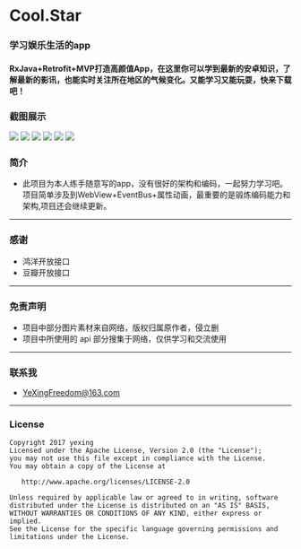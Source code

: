 # Cool.Star
### 学习娱乐生活的app
#### RxJava+Retrofit+MVP打造高颜值App，在这里你可以学到最新的安卓知识，了解最新的影讯，也能实时关注所在地区的气候变化。又能学习又能玩耍，快来下载吧！
### 截图展示
![](https://github.com/Yexingshuai/Cool.Star/blob/master/images/1.png)
![](https://github.com/Yexingshuai/Cool.Star/blob/master/images/2.png)
![](https://github.com/Yexingshuai/Cool.Star/blob/master/images/3.png)
![](https://github.com/Yexingshuai/Cool.Star/blob/master/images/4.png)
![](https://github.com/Yexingshuai/Cool.Star/blob/master/images/5.png)
![](https://github.com/Yexingshuai/Cool.Star/blob/master/images/6.png)
### 简介
- 此项目为本人练手随意写的app，没有很好的架构和编码，一起努力学习吧。项目简单涉及到WebView+EventBus+属性动画，最重要的是锻炼编码能力和架构,项目还会继续更新。
---
### 感谢
- 鸿洋开放接口
- 豆瓣开放接口
---
### 免责声明
- 项目中部分图片素材来自网络，版权归属原作者，侵立删
- 项目中所使用的 api 部分搜集于网络，仅供学习和交流使用
---
### 联系我
- YeXingFreedom@163.com
---
### License
    Copyright 2017 yexing
    Licensed under the Apache License, Version 2.0 (the "License");
    you may not use this file except in compliance with the License.
    You may obtain a copy of the License at

       http://www.apache.org/licenses/LICENSE-2.0

    Unless required by applicable law or agreed to in writing, software
    distributed under the License is distributed on an "AS IS" BASIS,
    WITHOUT WARRANTIES OR CONDITIONS OF ANY KIND, either express or implied.
    See the License for the specific language governing permissions and
    limitations under the License.
